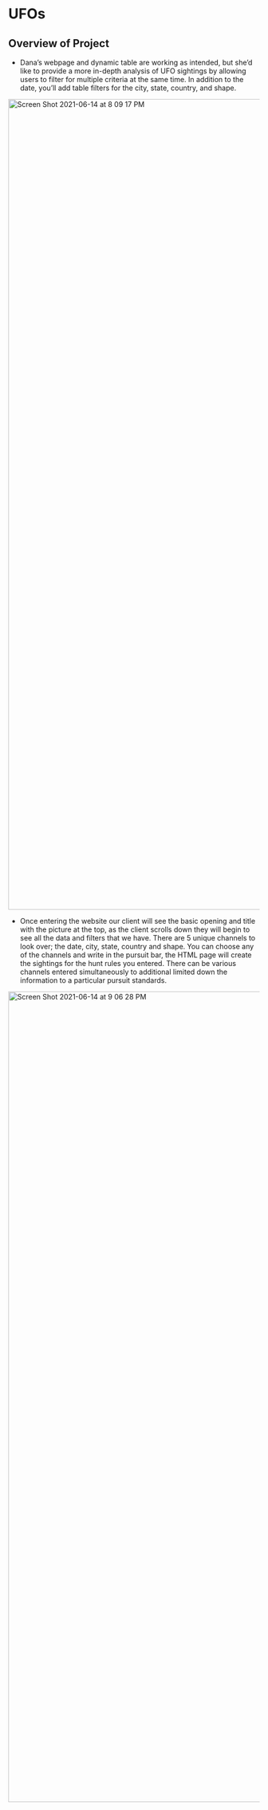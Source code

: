 # UFOs
## Overview of Project
- Dana’s webpage and dynamic table are working as intended, but she’d like to provide a more in-depth analysis of UFO sightings by allowing users to filter for multiple criteria at the same time. In addition to the date, you’ll add table filters for the city, state, country, and shape.

<img width="1626" alt="Screen Shot 2021-06-14 at 8 09 17 PM" src="https://user-images.githubusercontent.com/77812423/121977504-2e242600-cd54-11eb-9c47-0d7764002a7c.png">

- Once entering the website our client will see the basic opening and title with the picture at the top, as the client scrolls down they will begin to see all the data and filters that we have. There are 5 unique channels to look over; the date, city, state, country and shape. You can choose any of the channels and write in the pursuit bar, the HTML page will create the sightings for the hunt rules you entered. There can be various channels entered simultaneously to additional limited down the information to a particular pursuit standards.

<img width="1626" alt="Screen Shot 2021-06-14 at 9 06 28 PM" src="https://user-images.githubusercontent.com/77812423/121977646-72172b00-cd54-11eb-9857-992ac9159193.png">

